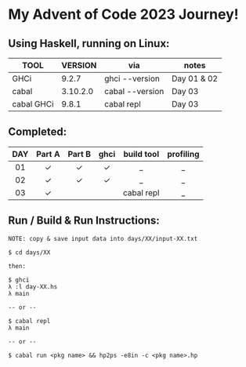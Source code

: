 # My Advent of Code 2023 Journey!

## Using Haskell, running on Linux:

| TOOL       | VERSION  | via             | notes       |
| ---------- | -------- | --------------- | ----------- |
| GHCi       | 9.2.7    | ghci --version  | Day 01 & 02 |
| cabal      | 3.10.2.0 | cabal --version | Day 03      |
| cabal GHCi | 9.8.1    | cabal repl      | Day 03      |

## Completed: 

| DAY | Part A  | Part B  | ghci    | build tool | profiling |
| :-: | :-----: | :-----: | :-----: | :--------: | :-------: |
| 01  | &check; | &check; | &check; | _          | _         |
| 02  | &check; | &check; | &check; | _          | _         |
| 03  | &check; |         |         | cabal repl | _         |

## Run / Build & Run Instructions:

```text
NOTE: copy & save input data into days/XX/input-XX.txt

$ cd days/XX

then:

$ ghci
λ :l day-XX.hs
λ main

-- or --

$ cabal repl
λ main

-- or --

$ cabal run <pkg name> && hp2ps -e8in -c <pkg name>.hp
```
